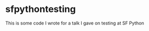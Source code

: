 sfpythontesting
===============

This is some code I wrote for a talk I gave on testing at SF Python

